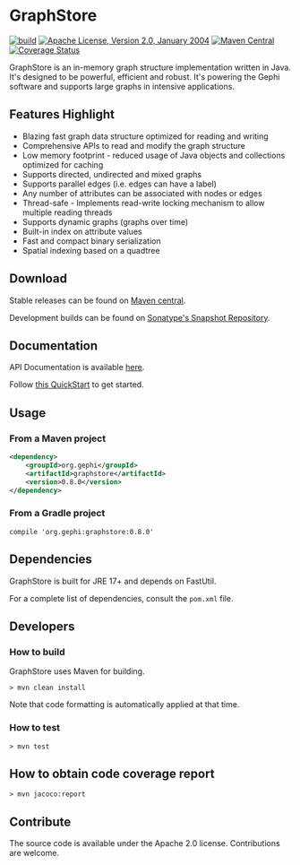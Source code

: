 # GraphStore

[![build](https://github.com/gephi/graphstore/actions/workflows/ci.yml/badge.svg)](https://github.com/gephi/graphstore/actions/workflows/ci.yml)
[![Apache License, Version 2.0, January 2004](https://img.shields.io/github/license/apache/maven.svg?label=License)](https://www.apache.org/licenses/LICENSE-2.0)
[![Maven Central](https://img.shields.io/maven-central/v/org.gephi/graphstore.svg?label=Maven%20Central)](https://search.maven.org/artifact/org.gephi/graphstore)
[![Coverage Status](https://coveralls.io/repos/gephi/graphstore/badge.svg?branch=master&service=github)](https://coveralls.io/github/gephi/graphstore?branch=master)

GraphStore is an in-memory graph structure implementation written in Java. It's designed to be powerful, efficient and robust. It's powering the Gephi software and supports large graphs in intensive applications.

## Features Highlight

* Blazing fast graph data structure optimized for reading and writing
* Comprehensive APIs to read and modify the graph structure
* Low memory footprint - reduced usage of Java objects and collections optimized for caching
* Supports directed, undirected and mixed graphs
* Supports parallel edges (i.e. edges can have a label)
* Any number of attributes can be associated with nodes or edges
* Thread-safe - Implements read-write locking mechanism to allow multiple reading threads
* Supports dynamic graphs (graphs over time)
* Built-in index on attribute values
* Fast and compact binary serialization
* Spatial indexing based on a quadtree

## Download

Stable releases can be found on [Maven central](http://search.maven.org/#search%7Cgav%7C1%7Cg%3A%22org.gephi%22%20AND%20a%3A%22graphstore%22).

Development builds can be found on [Sonatype's Snapshot Repository](https://oss.sonatype.org/content/repositories/snapshots/org/gephi/graphstore/).

## Documentation

API Documentation is available [here](https://www.javadoc.io/doc/org.gephi/graphstore/latest/index.html).

Follow [this QuickStart](https://github.com/gephi/graphstore/wiki/Quick-Start) to get started.

## Usage

### From a Maven project

```xml
<dependency>
    <groupId>org.gephi</groupId>
    <artifactId>graphstore</artifactId>
    <version>0.8.0</version>
</dependency>
```

### From a Gradle project

```
compile 'org.gephi:graphstore:0.8.0'
```

## Dependencies

GraphStore is built for JRE 17+ and depends on FastUtil.

For a complete list of dependencies, consult the `pom.xml` file.

## Developers

### How to build

GraphStore uses Maven for building. 

	> mvn clean install

Note that code formatting is automatically applied at that time.
		
### How to test

	> mvn test

## How to obtain code coverage report

	> mvn jacoco:report

## Contribute

The source code is available under the Apache 2.0 license. Contributions are welcome.
